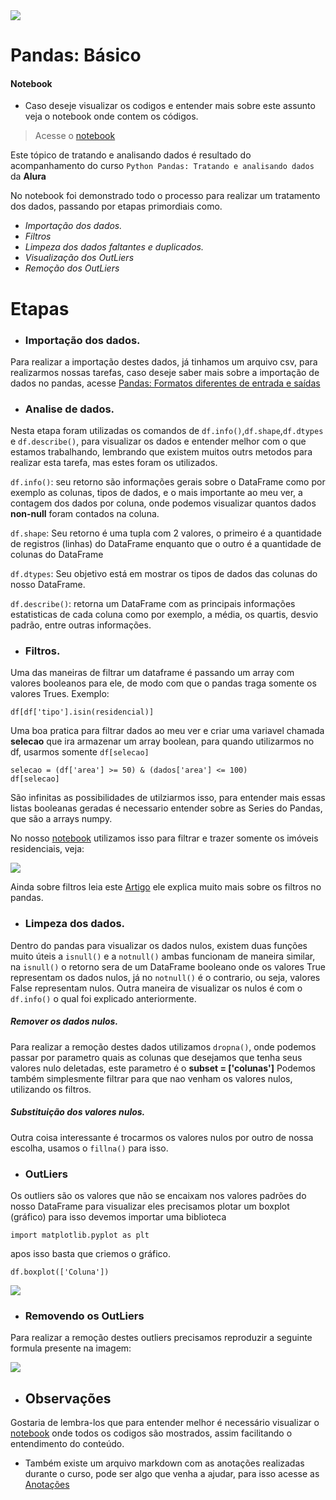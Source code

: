 
<img src ='https://upload.wikimedia.org/wikipedia/commons/thumb/e/ed/Pandas_logo.svg/1200px-Pandas_logo.svg.png' width='px'>


# Pandas: Básico

#### Notebook
- Caso deseje visualizar os codigos e entender mais sobre este assunto veja o notebook onde contem os códigos.

> Acesse o [notebook](https://github.com/zThanael/Estudo-sobre-DataScience/blob/main/Pandas/Panda%20b%C3%A1sico/Resumo.ipynb)

Este tópico de tratando e analisando dados é resultado do acompanhamento do curso ``Python Pandas: Tratando e analisando dados`` da **Alura**

No notebook foi demonstrado todo o processo para realizar um tratamento dos dados, passando por etapas primordiais como.

- *Importação dos dados.*
- *Filtros*
- *Limpeza dos dados faltantes e duplicados.*
- *Visualização dos OutLiers*
- *Remoção dos OutLiers*

# Etapas

- ### Importação dos dados.
Para realizar a importação destes dados, já tinhamos um arquivo csv, para realizarmos nossas tarefas, caso deseje saber mais sobre a importação de dados no pandas, acesse [Pandas: Formatos diferentes de entrada e saídas](https://github.com/zThanael/Estudo-sobre-DataScience/tree/main/Pandas/Pandas%20Input%20Output)

- ### Analise de dados.
Nesta etapa foram utilizadas os comandos de ``df.info()``,``df.shape``,``df.dtypes`` e ``df.describe()``, para visualizar os dados e entender melhor com o que estamos trabalhando, lembrando que existem muitos outrs metodos para realizar esta tarefa, mas estes foram os utilizados.

``df.info()``: seu retorno são informações gerais sobre o DataFrame como por exemplo as colunas, tipos de dados, e o mais importante ao meu ver, a contagem dos dados por coluna, onde podemos visualizar quantos dados **non-null** foram contados na coluna.

``df.shape``: Seu retorno é uma tupla com 2 valores, o primeiro é a quantidade de registros (linhas) do DataFrame enquanto que o outro é a quantidade de colunas do DataFrame

``df.dtypes``: Seu objetivo está em mostrar os tipos de dados das colunas do nosso DataFrame.

``df.describe()``: retorna um DataFrame com as principais informações estatisticas de cada coluna como por exemplo, a média, os quartis, desvio padrão, entre outras informações.

- ### Filtros.
Uma das maneiras de filtrar um dataframe é passando um array com valores booleanos para ele, de modo com que o pandas traga somente os valores Trues.
Exemplo:

    df[df['tipo'].isin(residencial)]

Uma boa pratica para filtrar dados ao meu ver e criar uma variavel chamada **selecao** que ira armazenar um array boolean, para quando utilizarmos no df, usarmos somente ``df[selecao]``

    selecao = (df['area'] >= 50) & (dados['area'] <= 100)
    df[selecao]

São infinitas as possibilidades de utilziarmos isso, para entender mais essas listas booleanas geradas é necessario entender sobre as Series do Pandas, que são a arrays numpy. 

No nosso [notebook](https://github.com/zThanael/Estudo-sobre-DataScience/blob/main/Pandas/Panda%20b%C3%A1sico/Resumo.ipynb) utilizamos isso para filtrar e trazer somente os imóveis residenciais, veja:

<img src='img/selecao.png'>

Ainda sobre filtros leia este [Artigo](https://medium.com/data-hackers/a-maneira-eficiente-de-filtrar-um-data-frame-pandas-4158a4e37c10) ele explica muito mais sobre os filtros no pandas.

- ### Limpeza dos dados.
Dentro do pandas para visualizar os dados nulos, existem duas funções muito úteis a ``isnull()`` e a ``notnull()`` ambas funcionam de maneira similar, na ``isnull()`` o retorno sera de um DataFrame booleano onde os valores True representam os dados nulos, já no ``notnull()`` é o contrario, ou seja, valores False representam nulos.
Outra maneira de visualizar os nulos é com o ``df.info()`` o qual foi explicado anteriormente.

##### Remover os dados nulos.
Para realizar a remoção destes dados utilizamos ``dropna()``, onde podemos passar por parametro quais as colunas que desejamos que tenha seus valores nulo deletadas, este parametro é o **subset = ['colunas']**
Podemos também simplesmente filtrar para que nao venham os valores nulos, utilizando os filtros.

##### Substituição dos valores nulos.
Outra coisa interessante é trocarmos os valores nulos por outro de nossa escolha, usamos o ``fillna()`` para isso.

- ### OutLiers
Os outliers são os valores que não se encaixam nos valores padrões do nosso DataFrame para visualizar eles precisamos plotar um boxplot (gráfico)
para isso devemos importar uma biblioteca
    
    import matplotlib.pyplot as plt

apos isso basta que criemos o gráfico.

    df.boxplot(['Coluna'])

<img src='img/boxplot.png'>

- ### Removendo os OutLiers

Para realizar a remoção destes outliers precisamos reproduzir a seguinte formula presente na imagem:

<img src ='img/Box-Plot.png'>

- ## Observações
Gostaria de lembra-los que para entender melhor é necessário visualizar o  [notebook](https://github.com/zThanael/Estudo-sobre-DataScience/blob/main/Pandas/Panda%20b%C3%A1sico/Resumo.ipynb) onde todos os codigos são mostrados, assim facilitando o entendimento do conteúdo.
- Também existe um arquivo markdown com as anotações realizadas durante o curso, pode ser algo que venha a ajudar, para isso acesse as [Anotações](https://github.com/zThanael/Estudo-sobre-DataScience/blob/main/Pandas/Panda%20b%C3%A1sico/anota%C3%A7%C3%B5es.md)